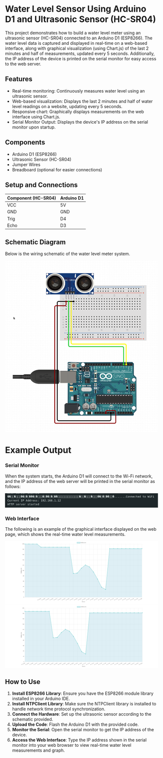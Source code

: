 # Water Level Sensor Using Arduino D1 and Ultrasonic Sensor (HC-SR04)

This project demonstrates how to build a water level meter using an ultrasonic sensor (HC-SR04) connected to an Arduino D1 (ESP8266). The water level data is captured and displayed in real-time on a web-based interface, along with graphical visualization (using Chart.js) of the last 2 minutes and half of measurements, updated every 5 seconds. Additionally, the IP address of the device is printed on the serial monitor for easy access to the web server.

## Features

- Real-time monitoring: Continuously measures water level using an ultrasonic sensor.
- Web-based visualization: Displays the last 2 minutes and half of water level readings on a website, updating every 5 seconds.
- Responsive chart: Graphically displays measurements on the web interface using Chart.js.
- Serial Monitor Output: Displays the device's IP address on the serial monitor upon startup.

## Components

- Arduino D1 (ESP8266)
- Ultrasonic Sensor (HC-SR04)
- Jumper Wires
- Breadboard (optional for easier connections)

## Setup and Connections
|Component (HC-SR04)|Arduino D1 |
|-|-|
|VCC|5V|
|GND|GND|
|Trig|D4|
|Echo|D3|

## Schematic Diagram

Below is the wiring schematic of the water level meter system.

![Scheme](./images/scheme.png)

# Example Output

### Serial Monitor

When the system starts, the Arduino D1 will connect to the Wi-Fi network, and the IP address of the web server will be printed in the serial monitor as follows:

![Serial Monitor Connecting](./images/connecting.png)

### Web Interface

The following is an example of the graphical interface displayed on the web page, which shows the real-time water level measurements.

![Screenshot 1](./images/screenshot1.png)
![Screenshot 2](./images/screenshot2.png)

## How to Use

1. **Install ESP8266 Library**: Ensure you have the ESP8266 module library installed in your Arduino IDE.
2. **Install NTPClient Library**: Make sure the NTPClient library is installed to handle network time protocol synchronization.
3. **Connect the Hardware**: Set up the ultrasonic sensor according to the schematic provided.
4. **Upload the Code**: Flash the Arduino D1 with the provided code.
5. **Monitor the Serial**: Open the serial monitor to get the IP address of the device.
6. **Access the Web Interface**: Type the IP address shown in the serial monitor into your web browser to view real-time water level measurements and graph.

